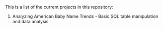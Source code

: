 This is a list of the current projects in this repository:

1. Analyzing American Baby Name Trends - Basic SQL table manipulation and data analysis
